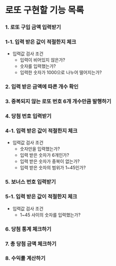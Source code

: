 # 로또 구현할 기능 목록

### 1. 로또 구입 금액 입력받기

### 1-1. 입력 받은 값이 적절한지 체크

- 입력값 검사 조건
  - 입력이 비어있지 않은가?
  - 숫자를 입력했는가?
  - 입력한 숫자가 1000으로 나누어 떨어지는가?

### 2. 입력 받은 금액에 따른 개수 확인

### 3. 중복되지 않는 로또 번호 6개 개수만큼 발행하기

### 4. 당첨 번호 입력받기

### 4-1. 입력 받은 값이 적절한지 체크

- 입력값 검사 조건
  - 숫자만을 입력했는가?
  - 입력 받은 숫자가 6개인가?
  - 입력 받은 숫자가 중복이 없는가?
  - 입력 받은 숫자의 범위가 1~45인가?

### 5. 보너스 번호 입력받기

### 5-1. 입력 받은 값이 적절한지 체크

- 입력값 검사 조건
  - 1~45 사이의 숫자를 입력했는가?

### 6. 당첨 통계 체크하기

### 7. 총 당첨 금액 체크하기

### 8. 수익률 계산하기

